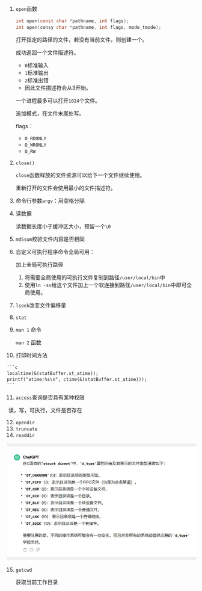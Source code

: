 1. `open`函数

   ```c
   int open(const char *pathname, int flags);
   int open(consy char *pathname, int flags, mode_tmode);
   ```

   打开指定的路径的文件，若没有当前文件，则创建一个。

   成功返回一个文件描述符。

   - `0`标准输入
   - `1`标准输出
   - `2`标准出错
   - 因此文件描述符会从3开始。

   一个进程最多可以打开`1024`个文件。

   追加模式，在文件末尾处写。

   flags：

   - `O_RDONLY`
   - `O_WRONLY`
   - `O_RW`

2. `close()`

   `close`函数释放的文件资源可以给下一个文件继续使用。

   重新打开的文件会使用最小的文件描述符。

3. 命令行参数`argv`：用空格分隔

4. 读数据

   读数据长度小于缓冲区大小，预留一个`\0`

5. `md5sum`校验文件内容是否相同

6. 自定义可执行程序命令全局可用：

   加上全局可执行路径

   1. 将需要全局使用的可执行文件复制到路径`/user/local/bin`中
   2. 使用`ln -sv`给这个文件加上一个软连接到路径`/user/local/bin`中即可全局使用。

7. `lseek`改变文件偏移量

8. `stat`

9. `man 1` 命令

   `man 2` 函数

10.   打印时间方法

    ```c
    localtime(&(statBuffer.st_atime));
    printf("atime:%s\n", ctime(&(statBuffer.st_atime)));
    ```

11. `access`查询是否具有某种权限

​	读，写，可执行，文件是否存在

12. `opendir`
13. `truncate`
14. `readdir`

![image-20240229172725989](./assets/image-20240229172725989.png)

15. `getcwd`

    获取当前工作目录